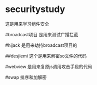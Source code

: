 # securitystudy
这是用来学习组件安全

#broadcast项目
是用来测试广播拦截

#hijack
是用来劫持broadcast项目的

##desjiemi
这个是用来解密so文件的代码


#webview
是用来复原js调用攻击手段的代码


#swap 
排序和加解密